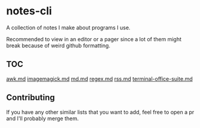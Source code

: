 # notes-cli

A collection of notes I make about programs I use.

Recommended to view in an editor or a pager since a lot of them might break because of weird github formatting.

## TOC

[awk.md](https://github.com/Gitleptune/notes-cli/blob/main/awk.md)
[imagemagick.md](https://github.com/Gitleptune/notes-cli/blob/main/imagemagick.md)
[md.md](https://github.com/Gitleptune/notes-cli/blob/main/md.md)
[regex.md](https://github.com/Gitleptune/notes-cli/blob/main/regex.md)
[rss.md](https://github.com/Gitleptune/notes-cli/blob/main/rss.md)
[terminal-office-suite.md](https://github.com/Gitleptune/notes-cli/blob/main/terminal-office-suite.md)

## Contributing

If you have any other similar lists that you want to add, feel free to open a pr and I'll probably merge them.
